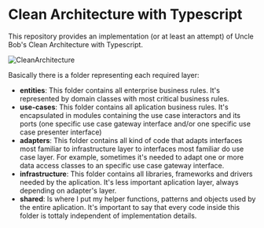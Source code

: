 # Clean Architecture with Typescript
This repository provides an implementation (or at least an attempt) of Uncle Bob's Clean Architecture with Typescript.


![CleanArchitecture](https://user-images.githubusercontent.com/10949632/92665934-3390a380-f2de-11ea-8c63-5447e5773e2d.jpg)

Basically there is a folder representing each required layer:

- **entities**: This folder contains all enterprise business rules. It's represented by domain classes with most critical business rules.
- **use-cases**: This folder contains all aplication business rules. It's encapsulated in modules containing the use case interactors and its ports (one specific use case gateway interface and/or one specific use case presenter interface)
- **adapters**: This folder contains all kind of code that adapts interfaces most familiar to infrastructure layer to interfaces most familiar do use case layer. For example, sometimes it's needed to adapt one or more data access classes to an specific use case gateway interface.
- **infrastructure**: This folder contains all libraries, frameworks and drivers needed by the aplication. It's less important aplication layer, always depending on adapter's layer.
- **shared**: Is where I put my helper functions, patterns and objects used by the entire aplication. It's important to say that every code inside this folder is tottaly independent of implementation details.
